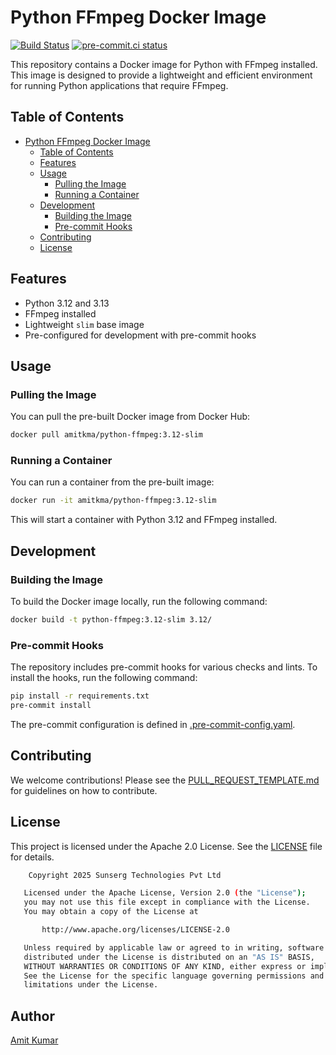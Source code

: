 # Python FFmpeg Docker Image

[![Build Status](https://github.com/amitkma/python-ffmpeg/actions/workflows/ci.yml/badge.svg)](https://github.com/amitkma/python-ffmpeg/actions/workflows/ci.yml) [![pre-commit.ci status](https://results.pre-commit.ci/badge/github/amitkma/python-ffmpeg/main.svg)](https://results.pre-commit.ci/latest/github/amitkma/python-ffmpeg/main)

This repository contains a Docker image for Python with FFmpeg installed. This image is designed to provide a lightweight and efficient environment for running Python applications that require FFmpeg.

## Table of Contents

- [Python FFmpeg Docker Image](#python-ffmpeg-docker-image)
  - [Table of Contents](#table-of-contents)
  - [Features](#features)
  - [Usage](#usage)
    - [Pulling the Image](#pulling-the-image)
    - [Running a Container](#running-a-container)
  - [Development](#development)
    - [Building the Image](#building-the-image)
    - [Pre-commit Hooks](#pre-commit-hooks)
  - [Contributing](#contributing)
  - [License](#license)

## Features

- Python 3.12 and 3.13
- FFmpeg installed
- Lightweight `slim` base image
- Pre-configured for development with pre-commit hooks

## Usage

### Pulling the Image

You can pull the pre-built Docker image from Docker Hub:

```sh
docker pull amitkma/python-ffmpeg:3.12-slim
```

### Running a Container

You can run a container from the pre-built image:

```sh
docker run -it amitkma/python-ffmpeg:3.12-slim
```

This will start a container with Python 3.12 and FFmpeg installed.

## Development

### Building the Image

To build the Docker image locally, run the following command:

```sh
docker build -t python-ffmpeg:3.12-slim 3.12/
```

### Pre-commit Hooks

The repository includes pre-commit hooks for various checks and lints. To install the hooks, run the following command:

```sh
pip install -r requirements.txt
pre-commit install
```

The pre-commit configuration is defined in [.pre-commit-config.yaml](.pre-commit-config.yaml).

## Contributing

We welcome contributions! Please see the [PULL_REQUEST_TEMPLATE.md](.github/PULL_REQUEST_TEMPLATE.md) for guidelines on how to contribute.

## License

This project is licensed under the Apache 2.0 License. See the
[LICENSE](/LICENSE) file for details.

```sh
    Copyright 2025 Sunserg Technologies Pvt Ltd

   Licensed under the Apache License, Version 2.0 (the "License");
   you may not use this file except in compliance with the License.
   You may obtain a copy of the License at

       http://www.apache.org/licenses/LICENSE-2.0

   Unless required by applicable law or agreed to in writing, software
   distributed under the License is distributed on an "AS IS" BASIS,
   WITHOUT WARRANTIES OR CONDITIONS OF ANY KIND, either express or implied.
   See the License for the specific language governing permissions and
   limitations under the License.
```

## Author

[Amit Kumar](https://github.com/amitkma)
